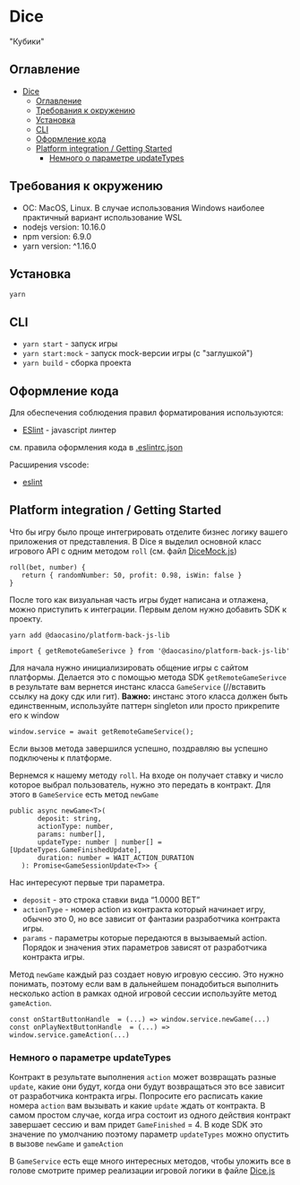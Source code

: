 # Dice

"Кубики"

## Оглавление

- [Dice](#dice)
  - [Оглавление](#оглавление)
  - [Требования к окружению](#требования-к-окружению)
  - [Установка](#установка)
  - [CLI](#cli)
  - [Оформление кода](#оформление-кода)
  - [Platform integration / Getting Started](#platform-integration--getting-started)
    - [Немного о параметре updateTypes](#немного-о-параметре-updatetypes)

## Требования к окружению

- ОС: MacOS, Linux. В случае использования Windows наиболее практичный вариант использование WSL
- nodejs version: 10.16.0
- npm version: 6.9.0
- yarn version: ^1.16.0

## Установка

`yarn`

## CLI

- `yarn start` - запуск игры
- `yarn start:mock` - запуск mock-версии игры (с "заглушкой")
- `yarn build` - cборка проекта

## Оформление кода

Для обеспечения соблюдения правил форматирования используются:

- [ESlint](https://eslint.org/) - javascript линтер

см. правила оформления кода в [.eslintrc.json](./.eslintrc.json)

Расширения vscode:

- [eslint](https://marketplace.visualstudio.com/items?itemName=dbaeumer.vscode-eslint)

## Platform integration / Getting Started
Что бы игру было проще интегрировать отделите бизнес логику вашего приложения от представления. В Dice я выделил основной класс игрового API с одним  методом `roll` (см. файл [DiceMock.js](https://github.com/DaoCasino/dice-game-front/blob/master/src/DiceMock.js))
```JS
roll(bet, number) {
   return { randomNumber: 50, profit: 0.98, isWin: false }
}
```
После того как визуальная часть игры будет написана и отлажена, можно приступить к интеграции.
Первым делом нужно добавить SDK к проекту.
```
yarn add @daocasino/platform-back-js-lib
```
```JS
import { getRemoteGameSerivce } from '@daocasino/platform-back-js-lib'
```

Для начала нужно инициализировать общение игры с сайтом платформы. Делается это с помощью метода SDK `getRemoteGameSerivce` в результате вам вернется инстанс класса `GameService` (//вставить ссылку на доку сдк или гит). **Важно:** инстанс этого класса должен быть единственным, используйте паттерн singleton или просто прикрепите его к window
```JS
window.service = await getRemoteGameService();
```
Если вызов метода завершился успешно, поздравляю вы успешно подключены к платформе.

Вернемся к нашему методу `roll`. На входе он получает ставку и число которое выбрал пользователь, нужно это передать в контракт. Для этого в `GameService` есть метод `newGame`
```TS
public async newGame<T>(
       deposit: string,
       actionType: number,
       params: number[],
       updateType: number | number[] = [UpdateTypes.GameFinishedUpdate],
       duration: number = WAIT_ACTION_DURATION
   ): Promise<GameSessionUpdate<T>> {
```
Нас интересуют первые три параметра.
* `deposit` - это строка ставки вида “1.0000 BET”
* `actionType` - номер action из контракта который начинает игру, обычно это 0, но все зависит от фантазии разработчика контракта игры.
* `params` - параметры которые передаются в вызываемый action. Порядок и значения этих параметров зависят от разработчика контракта игры.

Метод `newGame` каждый раз создает новую игровую сессию. Это нужно понимать, поэтому если вам в дальнейшем понадобиться выполнить несколько action в рамках одной игровой сессии используйте метод `gameAction`.
```JS
const onStartButtonHandle  = (...) => window.service.newGame(...)
const onPlayNextButtonHandle  = (...) => window.service.gameAction(...)
```

### Немного о параметре updateTypes
Контракт в результате выполнения `action` может возвращать разные `update`, какие они будут, когда они будут возвращаться это все зависит от разработчика контракта игры. Попросите его расписать какие номера `action` вам вызывать и какие `update` ждать от контракта. В самом простом случае, когда игра состоит из одного действия контракт завершает сессию и вам придет `GameFinished` = 4. В коде SDK это значение по умолчанию поэтому параметр `updateTypes` можно опустить в вызове `newGame` и `gameAction`

В `GameService` есть еще много интересных методов, чтобы уложить все в голове смотрите пример реализации игровой логики в файле [Dice.js](https://github.com/DaoCasino/dice-game-front/blob/master/src/Dice.js)


